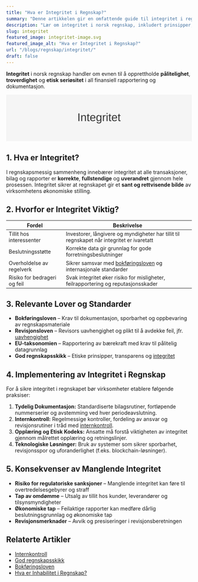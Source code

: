 ```yaml
---
title: "Hva er Integritet i Regnskap?"
summary: "Denne artikkelen gir en omfattende guide til integritet i regnskap, dekker definisjon, betydning, relevante lover, anbefalte praksiser og hvordan integritet sikrer pålitelig finansiell rapportering."
description: "Lær om integritet i norsk regnskap, inkludert prinsipper, regelverk, implementering og konsekvenser av manglende integritet for virksomhetens troverdighet og rapporteringskvalitet."
slug: integritet
featured_image: integritet-image.svg
featured_image_alt: "Hva er Integritet i Regnskap?"
url: "/blogs/regnskap/integritet/"
draft: false
---
```


**Integritet** i norsk regnskap handler om evnen til å opprettholde **pålitelighet**, **troverdighet** og **etisk seriøsitet** i all finansiell rapportering og dokumentasjon.

![Illustrasjon som viser konseptet integritet](integritet-image.svg)

## 1. Hva er Integritet?

I regnskapsmessig sammenheng innebærer integritet at alle transaksjoner, bilag og rapporter er **korrekte**, **fullstendige** og **uverandret** gjennom hele prosessen. Integritet sikrer at regnskapet gir et **sant og rettvisende bilde** av virksomhetens økonomiske stilling.

## 2. Hvorfor er Integritet Viktig?

| **Fordel**                       | **Beskrivelse**                                                                                 |
|----------------------------------|-------------------------------------------------------------------------------------------------|
| Tillit hos interessenter         | Investorer, långivere og myndigheter har tillit til regnskapet når integritet er ivaretatt     |
| Beslutningsstøtte                | Korrekte data gir grunnlag for gode forretningsbeslutninger                                     |
| Overholdelse av regelverk        | Sikrer samsvar med [bokføringsloven](/blogs/regnskap/hva-er-bokforingsloven "Hva er Bokføringsloven? Komplett Guide til Norsk Bokføringslovgivning") og internasjonale standarder |
| Risiko for bedrageri og feil     | Svak integritet øker risiko for misligheter, feilrapportering og reputasjonsskader               |

## 3. Relevante Lover og Standarder

* **Bokføringsloven** – Krav til dokumentasjon, sporbarhet og oppbevaring av regnskapsmateriale
* **Revisjonsloven** – Revisors uavhengighet og plikt til å avdekke feil, jfr. [uavhengighet](/blogs/regnskap/inhabilitet "Hva er Inhabilitet i Regnskap? Guide til habilitetsregler og praksis")
* **EU-taksonomien** – Rapportering av bærekraft med krav til pålitelig datagrunnlag
* **God regnskapsskikk** – Etiske prinsipper, transparens og [integritet](/blogs/regnskap/integritet "Hva er Integritet i Regnskap? Betydning og Viktighet for Norske Virksomheter")

## 4. Implementering av Integritet i Regnskap

For å sikre integritet i regnskapet bør virksomheter etablere følgende praksiser:

1. **Tydelig Dokumentasjon:** Standardiserte bilagsrutiner, fortløpende nummerserier og avstemming ved hver periodeavslutning.
2. **Internkontroll:** Regelmessige kontroller, fordeling av ansvar og revisjonsrutiner i tråd med [internkontroll](/blogs/regnskap/hva-er-internkontroll "Hva er Internkontroll? En Guide til Kontroll og Risiko i Regnskapet").
3. **Opplæring og Etisk Kodeks:** Ansatte må forstå viktigheten av integritet gjennom målrettet opplæring og retningslinjer.
4. **Teknologiske Løsninger:** Bruk av systemer som sikrer sporbarhet, revisjonsspor og uforanderlighet (f.eks. blockchain-løsninger).

## 5. Konsekvenser av Manglende Integritet

* **Risiko for regulatoriske sanksjoner** – Manglende integritet kan føre til overtredelsesgebyrer og straff
* **Tap av omdømme** – Utsalg av tillit hos kunder, leverandører og tilsynsmyndigheter
* **Økonomiske tap** – Feilaktige rapporter kan medføre dårlig beslutningsgrunnlag og økonomiske tap
* **Revisjonsmerknader** – Avvik og presiseringer i revisjonsberetningen

## Relaterte Artikler

* [Internkontroll](/blogs/regnskap/hva-er-internkontroll "Hva er Internkontroll? En Guide til Kontroll og Risiko i Regnskapet")
* [God regnskapsskikk](/blogs/regnskap/god-regnskapsskikk "God Regnskapsskikk - Prinsipper, Standarder og Beste Praksis i Norge")
* [Bokføringsloven](/blogs/regnskap/hva-er-bokforingsloven "Hva er Bokføringsloven? Komplett Guide til Norsk Bokføringslovgivning")
* [Hva er Inhabilitet i Regnskap?](/blogs/regnskap/inhabilitet "Hva er Inhabilitet i Regnskap? Guide til habilitetsregler og praksis")
